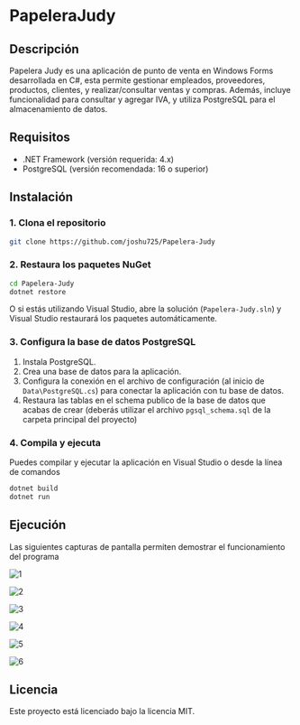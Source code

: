 # PapeleraJudy

## Descripción

Papelera Judy es una aplicación de punto de venta en Windows Forms desarrollada en C#, esta permite gestionar empleados, proveedores, productos, clientes, y realizar/consultar ventas y compras. Además, incluye funcionalidad para consultar y agregar IVA, y utiliza PostgreSQL para el almacenamiento de datos.

## Requisitos

- .NET Framework (versión requerida: 4.x)
- PostgreSQL (versión recomendada: 16 o superior)

## Instalación

### 1. Clona el repositorio

```bash
git clone https://github.com/joshu725/Papelera-Judy
```

### 2. Restaura los paquetes NuGet

```bash
cd Papelera-Judy
dotnet restore
```

O si estás utilizando Visual Studio, abre la solución (`Papelera-Judy.sln`) y Visual Studio restaurará los paquetes automáticamente.

### 3. Configura la base de datos PostgreSQL
1. Instala PostgreSQL.
2. Crea una base de datos para la aplicación.
3. Configura la conexión en el archivo de configuración (al inicio de `Data\PostgreSQL.cs`) para conectar la aplicación con tu base de datos.
4. Restaura las tablas en el schema publico de la base de datos que acabas de crear (deberás utilizar el archivo `pgsql_schema.sql` de la carpeta principal del proyecto)

### 4. Compila y ejecuta
Puedes compilar y ejecutar la aplicación en Visual Studio o desde la línea de comandos
```bash
dotnet build
dotnet run
```

## Ejecución
Las siguientes capturas de pantalla permiten demostrar el funcionamiento del programa

![1](https://github.com/user-attachments/assets/f7a42f1f-8c6f-43bd-bca8-836485154290)

![2](https://github.com/user-attachments/assets/40407f1e-b34d-4652-b1db-cf746da0ffd7)

![3](https://github.com/user-attachments/assets/33e02586-b3a1-4e80-b1aa-3737082f4e36)

![4](https://github.com/user-attachments/assets/4ee80895-b89d-4bfd-bf0d-89878617b288)

![5](https://github.com/user-attachments/assets/d7b05e8c-064e-4d47-86f6-bd05a0abdfa7)

![6](https://github.com/user-attachments/assets/2cadf7cb-e3ac-423a-afab-9f8b36691d57)

## Licencia
Este proyecto está licenciado bajo la licencia MIT.
